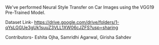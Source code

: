 We've performed Neural Style Transfer on Car Images using the VGG19 Pre-Trained Model.

Dataset Link- https://drive.google.com/drive/folders/1-qYsLGGUe3gUk1suuZ3VLL1XW06cJZFS?usp=sharing

Contributors- Eshita Ojha, Samridhi Agarwal, Girisha Sahdev
